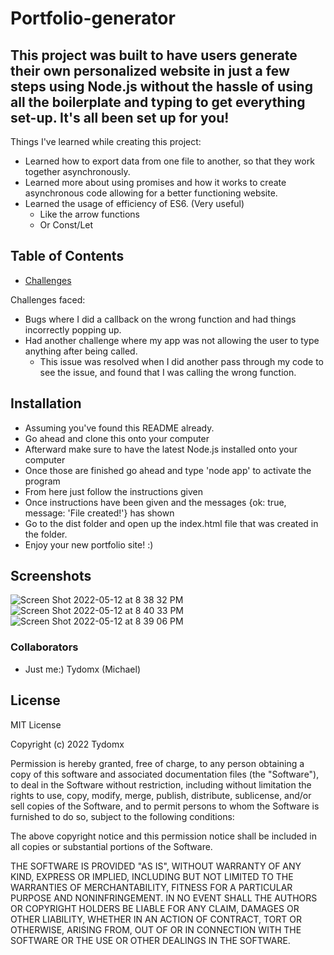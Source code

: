 # Portfolio-generator

## This project was built to have users generate their own personalized website in just a few steps using Node.js without the hassle of using all the boilerplate and typing to get everything set-up. It's all been set up for you!

Things I've learned while creating this project: 
- Learned how to export data from one file to another, so that they work together asynchronously.
- Learned more about using promises and how it works to create asynchronous code allowing for a better functioning website.
- Learned the usage of efficiency of ES6. (Very useful)
  - Like the arrow functions
  - Or Const/Let

## Table of Contents
- [Challenges](#challenges)

Challenges faced:
- Bugs where I did a callback on the wrong function and had things incorrectly popping up.
- Had another challenge where my app was not allowing the user to type anything after being called.  
  - This issue was resolved when I did another pass through my code to see the issue, and found that I was calling the wrong function.

## Installation
- Assuming you've found this README already. 
- Go ahead and clone this onto your computer
- Afterward make sure to have the latest Node.js installed onto your computer
- Once those are finished go ahead and type 'node app' to activate the program
- From here just follow the instructions given
- Once instructions have been given and the messages {ok: true, message: 'File created!'} has shown
- Go to the dist folder and open up the index.html file that was created in the folder.
- Enjoy your new portfolio site! :)


## Screenshots
![Screen Shot 2022-05-12 at 8 38 32 PM](https://user-images.githubusercontent.com/99767019/168194174-5ad97d34-9c02-4809-b2ae-70bed4c14688.png)
![Screen Shot 2022-05-12 at 8 40 33 PM](https://user-images.githubusercontent.com/99767019/168194380-7a7a6ff0-1dab-4c79-8cd9-4ed3f8e44541.png)
![Screen Shot 2022-05-12 at 8 39 06 PM](https://user-images.githubusercontent.com/99767019/168194288-e37e3a1c-477c-44da-8205-f513b9728a9e.png)

### Collaborators
- Just me:) Tydomx (Michael)

## License
MIT License

Copyright (c) 2022 Tydomx

Permission is hereby granted, free of charge, to any person obtaining a copy
of this software and associated documentation files (the "Software"), to deal
in the Software without restriction, including without limitation the rights
to use, copy, modify, merge, publish, distribute, sublicense, and/or sell
copies of the Software, and to permit persons to whom the Software is
furnished to do so, subject to the following conditions:

The above copyright notice and this permission notice shall be included in all
copies or substantial portions of the Software.

THE SOFTWARE IS PROVIDED "AS IS", WITHOUT WARRANTY OF ANY KIND, EXPRESS OR
IMPLIED, INCLUDING BUT NOT LIMITED TO THE WARRANTIES OF MERCHANTABILITY,
FITNESS FOR A PARTICULAR PURPOSE AND NONINFRINGEMENT. IN NO EVENT SHALL THE
AUTHORS OR COPYRIGHT HOLDERS BE LIABLE FOR ANY CLAIM, DAMAGES OR OTHER
LIABILITY, WHETHER IN AN ACTION OF CONTRACT, TORT OR OTHERWISE, ARISING FROM,
OUT OF OR IN CONNECTION WITH THE SOFTWARE OR THE USE OR OTHER DEALINGS IN THE
SOFTWARE.
